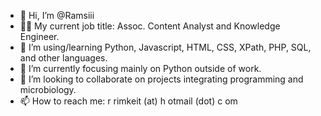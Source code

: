 - 👋 Hi, I’m @Ramsiii
- 👨‍💻 My current job title: Assoc. Content Analyst and Knowledge Engineer.
- 👀 I’m using/learning Python, Javascript, HTML, CSS, XPath, PHP, SQL, and other languages.
- 🌱 I’m currently focusing mainly on Python outside of work.
- 💞️ I’m looking to collaborate on projects integrating programming and microbiology.
- 📫 How to reach me: r rimkeit (at) h otmail (dot) c om
